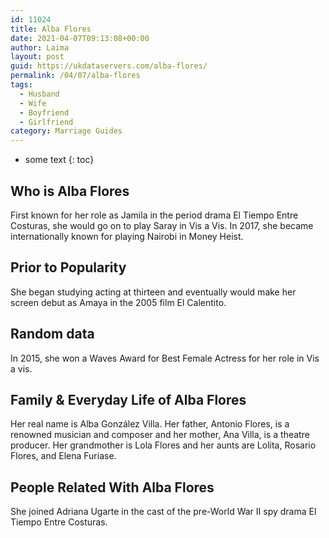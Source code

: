 ```yaml
---
id: 11024
title: Alba Flores
date: 2021-04-07T09:13:08+00:00
author: Laima
layout: post
guid: https://ukdataservers.com/alba-flores/
permalink: /04/07/alba-flores
tags:
  - Husband
  - Wife
  - Boyfriend
  - Girlfriend
category: Marriage Guides
---
```


* some text
{: toc}


## Who is Alba Flores
                  
                  
                  
First known for her role as Jamila in the period drama El Tiempo Entre Costuras, she would go on to play Saray in Vis a Vis. In 2017, she became internationally known for playing Nairobi in Money Heist. 
                  
              
            
              
            
                
                
                
## Prior to Popularity
                  
                  
                  
She began studying acting at thirteen and eventually would make her screen debut as Amaya in the 2005 film El Calentito. 
                  
              
            
              
            
                
                
                
## Random data
                  
                  
                  
In 2015, she won a Waves Award for Best Female Actress for her role in Vis a vis. 
                  
              
            
              
            
                
                
                
## Family & Everyday Life of Alba Flores
                  
                  
                  
Her real name is Alba González Villa. Her father, Antonio Flores, is a renowned musician and composer and her mother, Ana Villa, is a theatre producer. Her grandmother is Lola Flores and her aunts are Lolita, Rosario Flores, and Elena Furiase. 
                  
              
            
              
            
                
                
                
## People Related With Alba Flores
                  
                  
                  
She joined Adriana Ugarte in the cast of the pre-World War II spy drama El Tiempo Entre Costuras. 
                  
              
            
              
            
                
              
            
              
              
            
            
              
            
          
          
          